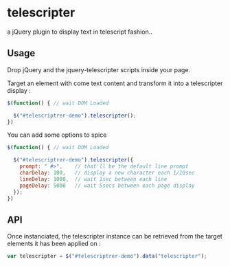 telescripter
============

a jQuery plugin to display text in telescript fashion..

## Usage

Drop jQuery and the jquery-telescripter scripts inside your page.

Target an element with come text content and transform it into a telescripter display :

```js
$(function() { // wait DOM Loaded

  $("#telescriptrer-demo").telescripter();
})

```
You can add some options to spice
```js
$(function() { // wait DOM Loaded

  $("#telescriptrer-demo").telescripter({
    prompt: " #>",    // that'll be the default line prompt
    charDelay: 100,   // display a new character each 1/10sec
    lineDelay: 1000,  // wait 1sec between each line
    pageDelay: 5000   // wait 5secs between each page display
  });
})

```

## API

Once instanciated, the telescripter instance can be retrieved from the target elements it has been applied on :

```js
var telescripter = $("#telescriptrer-demo").data("telescripter");
```
